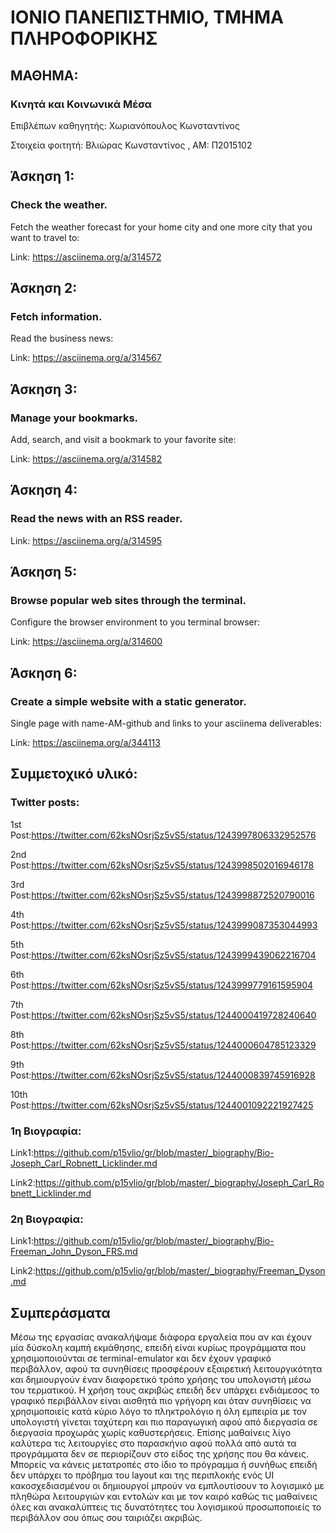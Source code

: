 # ΙΟΝΙΟ ΠΑΝΕΠΙΣΤΗΜΙΟ, ΤΜΗΜΑ ΠΛΗΡΟΦΟΡΙΚΗΣ 
## ΜΑΘΗΜΑ:
### Κινητά και Κοινωνικά Μέσα

Επιβλέπων καθηγητής: Χωριανόπουλος Κωνσταντίνος 

Στοιχεία φοιτητή:
Βλιώρας Κωνσταντίνος , ΑΜ: Π2015102

## Άσκηση 1:

### Check the weather.
 
 Fetch the weather forecast for your home city and one more city that you want to travel to:
 
 Link: https://asciinema.org/a/314572
 
## Άσκηση 2:

### Fetch information.
 
 Read the business news:
 
 Link: https://asciinema.org/a/314567

## Άσκηση 3:

### Manage your bookmarks.
 
 Add, search, and visit a bookmark to your favorite site:
 
 Link: https://asciinema.org/a/314582
 
## Άσκηση 4:

### Read the news with an RSS reader.
 
 Link: https://asciinema.org/a/314595
 
## Άσκηση 5:

### Browse popular web sites through the terminal.
 
 Configure the browser environment to you terminal browser:
 
 Link: https://asciinema.org/a/314600
 
 ## Άσκηση 6:
 
 ### Create a simple website with a static generator.
 
 Single page with name-AM-github and links to your asciinema deliverables:
 
 Link: https://asciinema.org/a/344113
 
## Συμμετοχικό υλικό:
### Twitter posts:

1st  Post:https://twitter.com/62ksNOsrjSz5vS5/status/1243997806332952576

2nd  Post:https://twitter.com/62ksNOsrjSz5vS5/status/1243998502016946178

3rd  Post:https://twitter.com/62ksNOsrjSz5vS5/status/1243998872520790016

4th  Post:https://twitter.com/62ksNOsrjSz5vS5/status/1243999087353044993

5th  Post:https://twitter.com/62ksNOsrjSz5vS5/status/1243999439062216704

6th  Post:https://twitter.com/62ksNOsrjSz5vS5/status/1243999779161595904

7th  Post:https://twitter.com/62ksNOsrjSz5vS5/status/1244000419728240640

8th  Post:https://twitter.com/62ksNOsrjSz5vS5/status/1244000604785123329

9th  Post:https://twitter.com/62ksNOsrjSz5vS5/status/1244000839745916928

10th Post:https://twitter.com/62ksNOsrjSz5vS5/status/1244001092221927425

### 1η Βιογραφία:
 
 Link1:https://github.com/p15vlio/gr/blob/master/_biography/Bio-Joseph_Carl_Robnett_Licklinder.md
 
 Link2:https://github.com/p15vlio/gr/blob/master/_biography/Joseph_Carl_Robnett_Licklinder.md
 
### 2η Βιογραφία:
 
 Link1:https://github.com/p15vlio/gr/blob/master/_biography/Bio-Freeman_John_Dyson_FRS.md
 
 Link2:https://github.com/p15vlio/gr/blob/master/_biography/Freeman_Dyson.md
 
 ## Συμπεράσματα
 
Μέσω της εργασίας ανακαλήψαμε διάφορα εργαλεία που αν και έχουν μία δύσκολη καμπή εκμάθησης, επειδή είναι κυρίως προγράμματα που χρησιμοποιούνται σε terminal-emulator και δεν έχουν γραφικό περιβάλλον, αφού τα συνηθίσεις προσφέρουν εξαιρετική λειτουργικότητα και δημιουργούν έναν διαφορετικό τρόπο χρήσης του υπολογιστή μέσω του τερματικού. Η χρήση τους ακριβώς επειδή δεν υπάρχει ενδιάμεσος το γραφικό περιβάλλον είναι αισθητά πιο γρήγορη και όταν συνηθίσεις να χρησιμοποιείς κατά κύριο λόγο το πληκτρολόγιο η όλη εμπειρία με τον υπολογιστή γίνεται ταχύτερη και πιο παραγωγική αφού από διεργασία σε διεργασία προχωράς χωρίς καθυστερήσεις. Επίσης μαθαίνεις λίγο καλύτερα τις λειτουργίες στο παρασκήνιο αφού πολλά από αυτά τα προγράμματα δεν σε περιορίζουν στο είδος της χρήσης που θα κάνεις. Μπορείς να κάνεις μετατροπές στο ίδιο το πρόγραμμα ή συνήθως επειδή δεν υπάρχει το πρόβημα του layout και της περιπλοκής ενός UI κακοσχεδιασμένου οι δημιουργοί μπρούν να εμπλουτίσουν το λογισμικό με πληθώρα λειτουργιών και εντολών και με τον καιρό καθώς τις μαθαίνεις όλες και ανακαλύπτεις τις δυνατότητες του λογισμικού προσωποποιείς το περιβάλλον σου όπως σου ταιριάζει ακριβώς.
 
